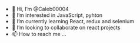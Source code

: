 - 👋 Hi, I’m @Caleb00004
- 👀 I’m interested in JavaScript, pyhton 
- 🌱 I’m currently learning React, redux and selenium
- 💞️ I’m looking to collaborate on react projects
- 📫 How to reach me ...

<!---
Caleb00004/Caleb00004 is a ✨ special ✨ repository because its `README.md` (this file) appears on your GitHub profile.
You can click the Preview link to take a look at your changes.
--->
